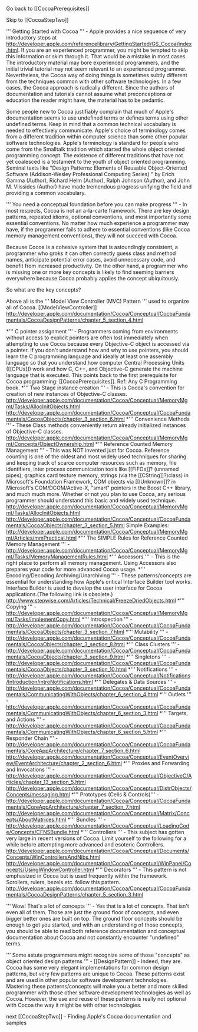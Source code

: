 Go back to [[CocoaPrerequisites]] 

Skip to [[CocoaStepTwo]]

''' Getting Started with Cocoa ''' - Apple provides a nice sequence of very introductory steps at http://developer.apple.com/referencelibrary/GettingStarted/GS_Cocoa/index.html.  If you are an experienced programmer, you might be tempted to skip this information or skim through it.  That would be a mistake in most cases.  The introductory material may bore experienced programmers, and the initial trivial tutorial may not seem relevant to an experienced programmer.  Nevertheless, the Cocoa way of doing things is sometimes subtly different from the techniques common with other software technologies.  In a few cases, the Cocoa approach is radically different.  Since the authors of documentation and tutorials cannot assume what preconceptions or education the reader might have, the material has to be pedantic.

Some people new to Cocoa justifiably complain that much of Apple's documentation seems to use undefined terms or defines terms using other undefined terms.  Keep in mind that a common technical vocabulary is needed to effectively communicate.  Apple's choice of terminology comes from a different tradition within computer science than some other popular software technologies.  Apple's terminology is standard for people who come from the Smalltalk tradition which started the whole object oriented programming concept.  The existence of different traditions that have not yet coalesced is a testament to the youth of object oriented programming.  Seminal texts like "Design Patterns: Elements of Reusable Object-Oriented Software (Addison-Wesley Professional Computing Series) " by Erich Gamma (Author), Richard Helm (Author), Ralph Johnson (Author), and John M. Vlissides (Author) have made tremendous progress unifying the field and providing a common vocabulary.

''' You need a conceptual foundation before you can make progress ''' - In most respects, Cocoa is not an a-la-carte framework.  There are key design patterns, repeated idioms, optional conventions, and most importantly some essential conventions.  No matter how much experience a programmer may have, if the programmer fails to adhere to essential conventions (like Cocoa memory management conventions), they will not succeed with Cocoa.  

Because Cocoa is a cohesive system that is astoundingly consistent, a programmer who groks it can often correctly guess class and method names,  anticipate potential error cases, avoid unnecessary code, and benefit from increased productivity.  On the other hand, a programmer who is missing one or more key concepts is likely to find seeming barriers everywhere because Cocoa probably applies the concept ubiquitously.

So what are the key concepts?

Above all is the ''' Model View Controller (MVC) Pattern ''' used to organize all of Cocoa.  [[ModelViewController]] http://developer.apple.com/documentation/Cocoa/Conceptual/CocoaFundamentals/CocoaDesignPatterns/chapter_5_section_4.html


*''' C pointer assignment ''' - Programmers coming from environments without access to explicit pointers are often lost immediately when attempting to use Cocoa because every Objective-C object is accessed via a pointer. If you don't understand how and why to use pointers, you should learn the C programming language and ideally at least one assembly language so that you understand how computer Central Processing Units ([[CPUs]]) work and how C, C++, and Objective-C generate the machine language that is executed. This points back to the first prerequisite for Cocoa programming: [[CocoaPrerequisites]]. Ref: Any C Programming book.
*''' Two Stage instance creation ''' - This is Cocoa's convention for creation of new instances of Objective-C classes. http://developer.apple.com/documentation/Cocoa/Conceptual/MemoryMgmt/Tasks/AllocInitObjects.html http://developer.apple.com/documentation/Cocoa/Conceptual/CocoaFundamentals/CocoaObjects/chapter_3_section_6.html
*''' Convenience Methods ''' - These Class methods conveniently return already initialized instances of Objective-C classes.  http://developer.apple.com/documentation/Cocoa/Conceptual/MemoryMgmt/Concepts/ObjectOwnership.html
*''' Reference Counted Memory Management ''' - This was NOT invented just for Cocoa. Reference counting is one of the oldest and most widely used techniques for sharing and keeping track of scarce computer resources such as memory, file identifiers, inter process communication tools like [[FIFOs]]? (unnamed pipes), graphics card texture memory, strings (via the [[CString]]?)class) in Microsoft's Foundation Framework, COM objects via [[IUnknown]]? in Microsoft's COM/DCOM/Active-X, "smart" pointers in the Boost C++ library, and much much more. Whether or not you plan to use Cocoa, any serious programmer should understand this basic and widely used technique.  http://developer.apple.com/documentation/Cocoa/Conceptual/MemoryMgmt/Tasks/AllocInitObjects.html http://developer.apple.com/documentation/Cocoa/Conceptual/CocoaFundamentals/CocoaObjects/chapter_3_section_5.html  Simple Examples: http://developer.apple.com/documentation/Cocoa/Conceptual/MemoryMgmt/Articles/mmPractical.html
*''' The SIMPLE Rules for Reference Counted Memory Management ''' - http://developer.apple.com/documentation/Cocoa/Conceptual/MemoryMgmt/Tasks/MemoryManagementRules.html
*''' Accessors ''' - This is the right place to perform all memory management.  Using Accessors also prepares your code for more advanced Cocoa usage.
*''' Encoding/Decoding Archiving/Unarchiving ''' - These patterns/concepts are essential for understanding how Apple's critical Interface Builder tool works.  Interface Builder is used to develop the user interface for Cocoa applications.(The following link is obsolete.)  http://www.stepwise.com/Articles/Technical/FreezeDriedObjects.html
*''' Copying ''' - http://developer.apple.com/documentation/Cocoa/Conceptual/MemoryMgmt/Tasks/ImplementCopy.html
*''' Introspection ''' - http://developer.apple.com/documentation/Cocoa/Conceptual/CocoaFundamentals/CocoaObjects/chapter_3_section_7.html
*''' Mutability ''' - http://developer.apple.com/documentation/Cocoa/Conceptual/CocoaFundamentals/CocoaObjects/chapter_3_section_8.html
*''' Class Clusters ''' - http://developer.apple.com/documentation/Cocoa/Conceptual/CocoaFundamentals/CocoaObjects/chapter_3_section_9.html
*''' Singletons ''' - http://developer.apple.com/documentation/Cocoa/Conceptual/CocoaFundamentals/CocoaObjects/chapter_3_section_10.html
*''' Notifications ''' - http://developer.apple.com/documentation/Cocoa/Conceptual/Notifications/Introduction/introNotifications.html
*''' Delegates & Data Sources ''' - http://developer.apple.com/documentation/Cocoa/Conceptual/CocoaFundamentals/CommunicatingWithObjects/chapter_6_section_4.html
*''' Outlets ''' - http://developer.apple.com/documentation/Cocoa/Conceptual/CocoaFundamentals/CommunicatingWithObjects/chapter_6_section_3.html
*''' Targets, and Actions ''' -
http://developer.apple.com/documentation/Cocoa/Conceptual/CocoaFundamentals/CommunicatingWithObjects/chapter_6_section_5.html
*''' Responder Chain ''' - http://developer.apple.com/documentation/Cocoa/Conceptual/CocoaFundamentals/CoreAppArchitecture/chapter_7_section_6.html http://developer.apple.com/documentation/Cocoa/Conceptual/EventOverview/EventArchitecture/chapter_2_section_6.html
*''' Proxies and Forwarding and Invocations ''' - http://developer.apple.com/documentation/Cocoa/Conceptual/ObjectiveC/Articles/chapter_13_section_5.html
http://developer.apple.com/documentation/Cocoa/Conceptual/DistrObjects/Concepts/messaging.html 
*''' Prototypes (Cells & Controls)''' - http://developer.apple.com/documentation/Cocoa/Conceptual/CocoaFundamentals/CoreAppArchitecture/chapter_7_section_7.html
http://developer.apple.com/documentation/Cocoa/Conceptual/Matrix/Concepts/AboutMatrices.html
*''' Bundles ''' - http://developer.apple.com/documentation/Cocoa/Conceptual/LoadingCode/Concepts/CFNSBundle.html
*''' Controllers ''' - This subject has gotten very large in recent versions of Cocoa. Limit yourself to the following for a while before attempting more advanced and esoteric Controllers. http://developer.apple.com/documentation/Cocoa/Conceptual/Documents/Concepts/WinControllersAndNibs.html http://developer.apple.com/documentation/Cocoa/Conceptual/WinPanel/Concepts/UsingWindowController.html 
*''' Decorators ''' - This pattern is not emphasized in Cocoa but is used frequently within the framework.  Scrollers, rulers, bezels etc. follow this pattern. http://developer.apple.com/documentation/Cocoa/Conceptual/CocoaFundamentals/CocoaDesignPatterns/chapter_5_section_3.html 


''' Wow! That's a lot of concepts ''' - Yes that is a lot of concepts. That isn't even all of them. Those are just the ground floor of concepts, and even bigger better ones are built on top. The ground floor concepts should be enough to get you started, and with an understanding of those concepts, you should be able to read both reference documentation and conceptual documentation about Cocoa and not constantly encounter "undefined" terms.

''' Some astute programmers might recognize some of those "concepts" as object oriented design patterns ''' - [[DesignPattern]] - Indeed, they are. Cocoa has some very elegant implementations for common design patterns, but very few patterns are unique to Cocoa. These patterns exist and are used in other popular software development technologies. Mastering these patterns/concepts will make you a better and more skilled programmer with those other software development technologies as well as Cocoa. However, the use and reuse of these patterns is really not optional with Cocoa the way it might be with other technologies.

next [[CocoaStepTwo]] - Finding Apple's Cocoa documentation and samples
